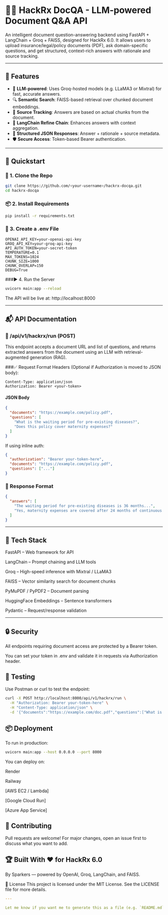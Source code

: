 # 📄🧠 HackRx DocQA - LLM-powered Document Q&A API

An intelligent document question-answering backend using FastAPI + LangChain + Groq + FAISS, designed for HackRx 6.0. It allows users to upload insurance/legal/policy documents (PDF), ask domain-specific questions, and get structured, context-rich answers with rationale and source tracking.

---

## 🚀 Features

- 🧠 **LLM-powered**: Uses Groq-hosted models (e.g. LLaMA3 or Mixtral) for fast, accurate answers.
- 🔍 **Semantic Search**: FAISS-based retrieval over chunked document embeddings.
- 📜 **Source Tracking**: Answers are based on actual chunks from the document.
- 🔗 **LangChain Refine Chain**: Enhances answers with context aggregation.
- 🧾 **Structured JSON Responses**: Answer + rationale + source metadata.
- 🛡️ **Secure Access**: Token-based Bearer authentication.

---

## 🏁 Quickstart

### 🔧 1. Clone the Repo

```bash
git clone https://github.com/<your-username>/hackrx-docqa.git
cd hackrx-docqa
```

### 📦 2. Install Requirements
```bash
pip install -r requirements.txt
```

### 🔐 3. Create a .env File
```env
OPENAI_API_KEY=your-openai-api-key
GROQ_API_KEY=your-groq-api-key
API_AUTH_TOKEN=your-secret-token
TEMPERATURE=0.1
MAX_TOKENS=1024
CHUNK_SIZE=1000
CHUNK_OVERLAP=150
DEBUG=True
```

###▶️ 4. Run the Server
```bash
uvicorn main:app --reload
```
The API will be live at: http://localhost:8000

---

## 📬 API Documentation

### 🔹 /api/v1/hackrx/run (POST)
This endpoint accepts a document URL and list of questions, and returns extracted answers from the document using an LLM with retrieval-augmented generation (RAG).

###✅ Request Format
Headers (Optional if Authorization is moved to JSON body):

```pgsql
Content-Type: application/json
Authorization: Bearer <your-token>
```

#### JSON Body
```json
{
  "documents": "https://example.com/policy.pdf",
  "questions": [
    "What is the waiting period for pre-existing diseases?",
    "Does this policy cover maternity expenses?"
  ]
}
```
If using inline auth:

```json
{
  "authorization": "Bearer your-token-here",
  "documents": "https://example.com/policy.pdf",
  "questions": ["..."]
}
```

### 🔁 Response Format
```json
{
  "answers": [
    "The waiting period for pre-existing diseases is 36 months...",
    "Yes, maternity expenses are covered after 24 months of continuous coverage..."
  ]
}
```
---

## 🧠 Tech Stack
FastAPI – Web framework for API

LangChain – Prompt chaining and LLM tools

Groq – High-speed inference with Mixtral / LLaMA3

FAISS – Vector similarity search for document chunks

PyMuPDF / PyPDF2 – Document parsing

HuggingFace Embeddings – Sentence transformers

Pydantic – Request/response validation

---

## 🔒 Security
All endpoints requiring document access are protected by a Bearer token.

You can set your token in .env and validate it in requests via Authorization header.

## 🧪 Testing
Use Postman or curl to test the endpoint:

```bash
curl -X POST http://localhost:8000/api/v1/hackrx/run \
  -H "Authorization: Bearer your-token-here" \
  -H "Content-Type: application/json" \
  -d '{"documents":"https://example.com/doc.pdf","questions":["What is the grace period?"]}'
```

## 📦 Deployment
To run in production:

```bash
uvicorn main:app --host 0.0.0.0 --port 8000
```

You can deploy on:

Render

Railway

[AWS EC2 / Lambda]

[Google Cloud Run]

[Azure App Service]

## 🤝 Contributing
Pull requests are welcome! For major changes, open an issue first to discuss what you want to add.

## 🏆 Built With ❤️ for HackRx 6.0
By Sparkers — powered by OpenAI, Groq, LangChain, and FAISS.

📜 License
This project is licensed under the MIT License. See the LICENSE file for more details.

```yaml
---

Let me know if you want me to generate this as a file (e.g. `README.md`) or include a `badge`, `demo GIF`, or link to a frontend.
```
 
